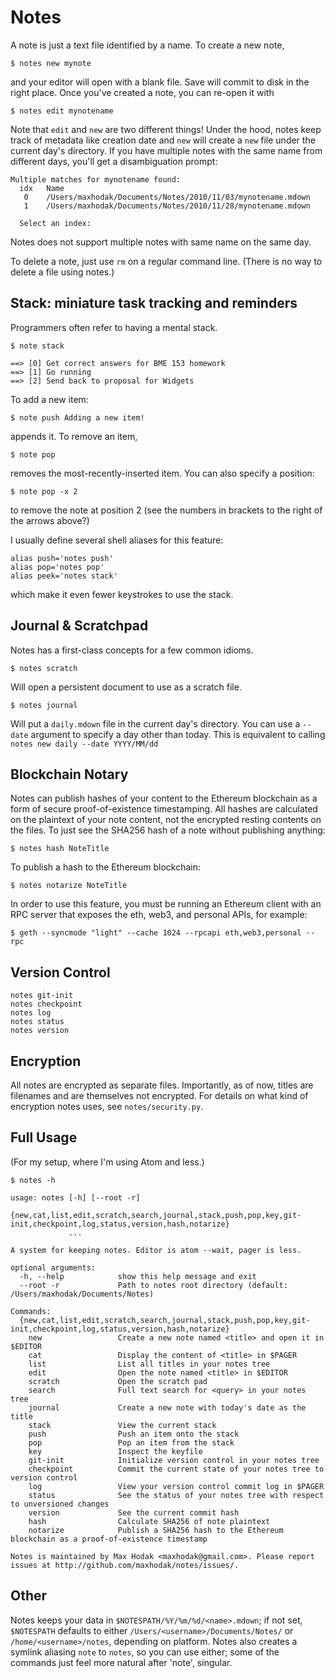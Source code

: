 # Notes

A note is just a text file identified by a name.  To create a new note,

    $ notes new mynote

and your editor will open with a blank file.  Save will commit to disk in the right place.  Once you've created a note, you can re-open it with

    $ notes edit mynotename

Note that `edit` and `new` are two different things!  Under the hood, notes keep track of metadata like creation date and `new` will create a `new` file under the current day's directory.  If you have multiple notes with the same name from different days, you'll get a disambiguation prompt:

    Multiple matches for mynotename found:
      idx   Name
       0    /Users/maxhodak/Documents/Notes/2010/11/03/mynotename.mdown
       1    /Users/maxhodak/Documents/Notes/2010/11/28/mynotename.mdown

      Select an index:

Notes does not support multiple notes with same name on the same day.

To delete a note, just use `rm` on a regular command line. (There is no way to delete a file using notes.)

## Stack: miniature task tracking and reminders

Programmers often refer to having a mental stack.

    $ note stack

    ==> [0] Get correct answers for BME 153 homework
    ==> [1] Go running
    ==> [2] Send back to proposal for Widgets

To add a new item:

    $ note push Adding a new item!

appends it.  To remove an item,

    $ note pop

removes the most-recently-inserted item. You can also specify a position:

    $ note pop -x 2

to remove the note at position 2 (see the numbers in brackets to the right of the arrows above?)

I usually define several shell aliases for this feature:

    alias push='notes push'
    alias pop='notes pop'
    alias peek='notes stack'

which make it even fewer keystrokes to use the stack.

## Journal & Scratchpad

Notes has a first-class concepts for a few common idioms.

    $ notes scratch

Will open a persistent document to use as a scratch file.

    $ notes journal

Will put a `daily.mdown` file in the current day's directory. You can use a `--date` argument to specify a day other than today. This is equivalent to calling `notes new daily --date YYYY/MM/dd`

## Blockchain Notary

Notes can publish hashes of your content to the Ethereum blockchain as a form of secure proof-of-existence timestamping.  All hashes are calculated on the plaintext of your note content, not the encrypted resting contents on the files. To just see the SHA256 hash of a note without publishing anything:

    $ notes hash NoteTitle

To publish a hash to the Ethereum blockchain:

    $ notes notarize NoteTitle

In order to use this feature, you must be running an Ethereum client with an RPC server that exposes the eth, web3, and personal APIs, for example:

    $ geth --syncmode "light" --cache 1024 --rpcapi eth,web3,personal --rpc

## Version Control

    notes git-init
    notes checkpoint
    notes log
    notes status
    notes version

## Encryption

All notes are encrypted as separate files. Importantly, as of now, titles are filenames and are themselves not encrypted. For details on what kind of encryption notes uses, see `notes/security.py`.

## Full Usage

(For my setup, where I'm using Atom and less.)

    $ notes -h

    usage: notes [-h] [--root -r]
                 {new,cat,list,edit,scratch,search,journal,stack,push,pop,key,git-init,checkpoint,log,status,version,hash,notarize}
                 ...

    A system for keeping notes. Editor is atom --wait, pager is less.

    optional arguments:
      -h, --help            show this help message and exit
      --root -r             Path to notes root directory (default: /Users/maxhodak/Documents/Notes)

    Commands:
      {new,cat,list,edit,scratch,search,journal,stack,push,pop,key,git-init,checkpoint,log,status,version,hash,notarize}
        new                 Create a new note named <title> and open it in $EDITOR
        cat                 Display the content of <title> in $PAGER
        list                List all titles in your notes tree
        edit                Open the note named <title> in $EDITOR
        scratch             Open the scratch pad
        search              Full text search for <query> in your notes tree
        journal             Create a new note with today's date as the title
        stack               View the current stack
        push                Push an item onto the stack
        pop                 Pop an item from the stack
        key                 Inspect the keyfile
        git-init            Initialize version control in your notes tree
        checkpoint          Commit the current state of your notes tree to version control
        log                 View your version control commit log in $PAGER
        status              See the status of your notes tree with respect to unversioned changes
        version             See the current commit hash
        hash                Calculate SHA256 of note plaintext
        notarize            Publish a SHA256 hash to the Ethereum blockchain as a proof-of-existence timestamp

    Notes is maintained by Max Hodak <maxhodak@gmail.com>. Please report issues at http://github.com/maxhodak/notes/issues/.
## Other

Notes keeps your data in `$NOTESPATH/%Y/%m/%d/<name>.mdown`; if not set, `$NOTESPATH` defaults to either `/Users/<username>/Documents/Notes/` or `/home/<username>/notes`, depending on platform.  Notes also creates a symlink aliasing `note` to `notes`, so you can use either; some of the commands just feel more natural after 'note', singular.
